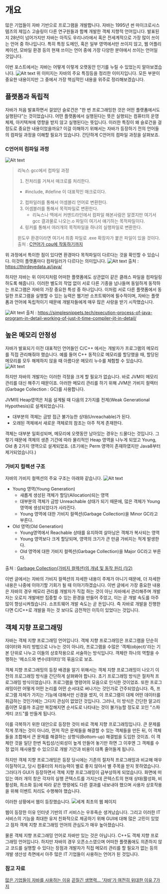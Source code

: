 # 개요

많은 기업들이 자바 기반으로 프로그램을 개발합니다. 자바는 1995년 썬 마이크로시스템즈의 제임스 고슬링이 다른 연구원들과 함꼐 개발한 객체 지향적 언어입니다. 발표된지 28년이 넘어가지만 자바는 아직도 우리나라에서 혹은 전세계적으로 가장 많이 쓰이는 언어 중 하나입니다. 특히 특정 도메인, 혹은 일부 영역에서만 쓰이지 않고, 웹 어플리케이션, 모바일 환경 등의 현재 쓰이는 언어 중에 가장 다양한 분야에서 쓰이는 언어일 것입니다.

이번 포스트에서는 자바는 어떻게 이렇게 오랫동안 인기를 누릴 수 있었는지 알아보겠습니다.
![Alt text](image.png)
위 이미지는 자바의 주요 특징등을 정리한 이미지입니다. 모든 부분이 중요한 내용이지만 그 중에서 가장 핵심적인 내용을 위주로 정리해보겠습니다.

## 플랫폼과 독립적

자바가 처음 발표하면서 걸었던 슬로건은 "한 번 프로그래밍한 것은 어떤 플랫폼에서도 실행된다"는 것이었습니다. 어떤 플랫폼에서 실행된다는 뜻은 실행되는 컴퓨터의 운영체제, 아키텍쳐에 영향을 받지 않고 실행된다는 뜻입니다. 이러한 특징이 왜 슬로건을 걸 정도로 중요한 내용이었을까요? 이걸 이해하기 위해서는 자바가 등장하기 전의 언어들의 컴파일 과정을 이해할 필요가 있습니다. 간단하게 C언어의 컴파일 과정을 살펴보죠.

### C언어의 컴파일 과정

![Alt text](image-4.png)

> 리눅스 gcc에서 컴파일 과정
>
> 1. 전처리를 거쳐서 매크로를 처리한다.
>
> - #include, #define 이 대표적인 매크로이다.
>
> 2. 컴파일러를 통해서 어셈블리 언어로 변환한다.
> 3. 어셈블러를 통해서 목적파일로 변환한다.
>    - 리눅스나 맥에서 커맨드라인에서 컴파일 해본사람은 알겠지만 여기서 gcc 결과물로 나오는.o 파일이 여기서 얘기하는 목적파일이다.
> 4. 링커를 통해서 여러개의 목적파일을 하나의 실행파일로 변환한다.
>
> 윈도우 환경이라면 여기서 최종 파일로 .exe 확장자가 붙은 파일이 있을 것이다.
> 출처 : [C언어가 cpu에 작동하기까지](https://eeeuns.github.io/2021/10/27/understandingcomputer/)

위 과정에서 특이한 점이 있다면 환경마다 목적파일이 다르다는 것을 확인할 수 있습니다. 이것이 플랫폼마다 컴파일러가 다르다는 의미입니다.
![Alt text](image-3.png)
출처 : https://thirdeyedata.ai/java/

하지만 자바는 위 이미지처럼 어떠한 플랫폼에도 상관없이 같은 클래스 파일을 컴파일링하도록 해줍니다. 이러한 별도의 작업 없이 서로 다른 기종을 넘나들며 동일하게 동작하는 프로그램은 자바의 가장 중요한 특성 중 하나입니다. 이처럼
서로 다른 플랫폼에서 동일한 프로그램을 실행할 수 있는 능력은 웹기반 소프트웨어에 필수적이며, 자바는 플랫폼과 언어에 독립적이기 때문에 개발자들에게 매우 많은 사랑을 받기 시작했습니다.

![Alt text](image-1.png)
출처 : https://simplesnippets.tech/execution-process-of-java-program-in-detail-working-of-just-it-time-compiler-jit-in-detail/

## 높은 메모리 안정성

자바가 발표되기 이전 대표적인 언어들인 C/C++ 에서는 개발자가 프로그램의 메모리를 직접 관리해줘야 했습니다. 예를 들어 C++ 동적으로 메모리를 할당했을 때, 할당된 메모리를 모두 해제하지 않을 때 아름다운 메모리 누수를 체험할 수 있습니다.
![Alt text](image-5.png)

하지만 자바의 개발자는 이러한 걱정을 크게 할 필요가 없습니다. 바로 JVM이 메모리 관리를 대신 해주기 때문이죠. 아러한 메모리 관리를 하기 위해 JVM은 가비지 컬렉터(Garbage Collection : GC)를 사용합니다.

JVM의 Heap영역은 처음 설계될 때 다음의 2가지를 전제(Weak Generational Hypothesis)로 설계되었습니다.

- 대부분의 객체는 금방 접근 불가능한 상태(Unreachable)가 된다.
- 오래된 객체에서 새로운 객체로의 참조는 아주 적게 존재한다.

객체는 대부분 일회성되며, 메모리에 오랫동안 남아있는 경우는 드물다는 것입니다. 그렇기 때문에 객체의 생존 기간에 따라 물리적인 Heap 영역을 나누게 되었고 Young, Old 총 2가지 영역으로 설계되었죠. (초기에는 Perm 영역이 존재하였지만 Java8부터 제거되었습니다.)

### 가비지 컬렉션 구조

자바의 가비지 컬렉션의 주요 구조는 아래와 같습니다.
![Alt text](image-6.png)

- Young 영역(Young Generation)
  - 새롭게 생성된 객체가 할당(Allocation)되는 영역
  - 대부분의 객체가 금방 Unreachable 상태가 되기 때문에, 많은 객체가 Young 영역에 생성되었다가 사라진다.
  - Young 영역에 대한 가비지 컬렉션(Garbage Collection)을 Minor GC라고 부른다.
- Old 영역(Old Generation)
  - Young영역에서 Reachable 상태를 유지하여 살아남은 객체가 복사되는 영역
  - Young 영역보다 크게 할당되며, 영역의 크기가 큰 만큼 가비지는 적게 발생한다.
  - Old 영역에 대한 가비지 컬렉션(Garbage Collection)을 Major GC라고 부른다.

출처 : [Garbage Collection(가비지 컬렉션)의 개념 및 동작 원리 (1/2)](https://mangkyu.tistory.com/118)

이번 글에서는 자바의 가비지 컬렉션의 자세한 내용이 주제가 아니기 때문에, 더 자세한 내용은 나중에 이야기할 기회가 될 때 이야기하겠습니다. 이번 글에서 가장 중요한 내용은 자바의 경우 메모리 관리를 개발자가 직접 하는 것이 아닌 자바에서 관리해주며 개발자는 오로지 개발에만 집중할 수 있는 환경을 만들어 주었고, 이는 곧 개발 속도를 아주 많이 향상시켜줬습니다. 소프트웨어 개발 속도는 곧 돈입니다. 즉 자바로 개발을 진행한다면 C/C++로 개발을 하는 것 보다도 금전적인 이득이 있었다는 것입니다.

## 객체 지향 프로그래밍

자바는 객체 지향 프로그래밍 언어입니다. 객체 지향 프로그래밍은 프로그램을 단순히 데이터와 처리 방법으로 나누는 것이 아니라, 프로그램을 수많은 '객체(object)'라는 기본 단위로 나누고 이들의 상호작용으로 서술하는 방식입니다. 객체란 하나의 역할을 수행하는 '메소드와 변수(데이터)'의 묶음으로 보죠.

객체 지향 프로그래밍의 등장 배경을 알기 위해서는 객체 지향 프로그래밍이 나오기 이전의 프로그래밍 방식을 간단하게 살펴봐야 합니다. 초기 프로그래밍 방식은 절차적 프로그래밍 방식이었습니다. 프로그램을 명령어의 모음으로 인식한 것이었죠. 또한 프로그래밍이란 어떻게 어떤 논리를 어떤 순서대로 써나가는 것인가로 간주되었습니다. 즉, 프로그램 자체가 가지는 기능에 대해서만 신경을 썼지, 이 프로그램이 대체 어떤 데이터를 취급하는 것인가에는 그다지 관심이 없었던 것입니다. 그러나, 이 방식은 간단한 알고리즘이면 모를까 조금만 복잡해지면 순서도로 나타내는 것이 불가능할 정도로 꼬인 "스파게티 코드"를 만들게 됩니다.

이를 극복하기 위한 대안으로 등장한 것이 바로 객체 지향 프로그래밍입니다. 큰 문제를 작게 쪼개는 것이 아니라, 먼저 작은 문제들을 해결할 수 있는 객체들을 만든 뒤, 이 객체들을 조합해서 큰 문제를 해결하는 상향식(Bottom-up) 해결법을 도입한 것이죠. 이 객체란 것을 일단 한번 독립성/신뢰성이 높게 만들어 놓기만 하면 그 이후엔 그 객체를 수정 없이 재사용할 수 있으므로 개발 기간과 비용이 대폭 줄어들게 됩니다.

하지만 객체 지향 프로그래밍은 등장 당시에는 기존의 절차적 프로그래밍과 비교해 매우 이질적이고, 당시 컴퓨터의 처리능력이 별로 좋지 않아서 별 주목을 받지 못하였습니다. 그러다가 GUI가 등장하면서 객체 지향 프로그래밍이 급부상하게 되었습니다. 화면에 떠 있는 여러 개의 창은 각자의 실행 콘텍스트를 가지는데 콘텍스트의 현재 상태(활성화, 비활성화, 최소화 등)에 따라 같은 명령에도 다른 결과를 내보내야 했으며 사용자 상호작용을 위해 이벤트 처리도 수행해야 했습니다.

이러한 상황에서 웹이 등장했습니다.
![세계 최초의 웹 페이지](www.png)

웹이 등장한 이유 인터넷 기반의 IT 서비스는 우후죽순 생겨났습니다. 그리고 이러한 IT 서비스의 기능을 최대한 유저 친화적으로 제공하기 위해 GUI에 대해 많은 고민이 있었고 점차 객체 지향 프로그래밍 언어의 관심도가 매우 높아졌습니다.

물론 객체 지향 프로그래밍 언어로 자바만 있는 것은 아닙니다. C++도 객체 지향 프로그래밍 언어입니다. 하지만 자바의 경우 오픈소스였으며 어떠한 플랫폼애도 의존하지 않고 코드를 실행할 수 있다는 장점과 개발자가 직접 메모리 관리를 할 필요가 없는 등의 개발 생산성 측면에서 아주 많은 IT 기업들이 사용하는 언어가 된 것입니다.

### 참고 자료

[많은 기업들이 자바를 사용하는 이유](https://coding-factory.tistory.com/839)
[끈질긴 생명력... '자바'가 여전히 위대한 이유 7가지](https://www.ciokorea.com/news/246166#csidxd3d5924fe5d611cb60ac0454ac7e0f7)
